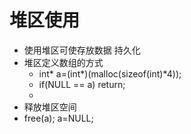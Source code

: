 # 堆区使用

* 使用堆区可使存放数据 持久化
* 堆区定义数组的方式
    * int* a=(int*)(malloc(sizeof(int)\*4));
    * if(NULL == a) return;
    * 
* 释放堆区空间
* free(a); a=NULL;
